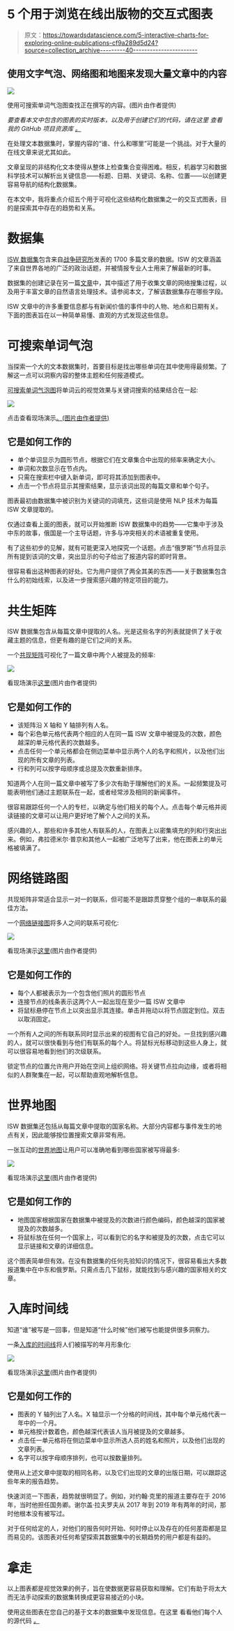 # 5 个用于浏览在线出版物的交互式图表

> 原文：<https://towardsdatascience.com/5-interactive-charts-for-exploring-online-publications-cf9a289d5d24?source=collection_archive---------40----------------------->

## 使用文字气泡、网络图和地图来发现大量文章中的内容

![](img/7e16ceacdfc6b378c980af3cb8d35548.png)

使用可搜索单词气泡图查找正在撰写的内容。(图片由作者提供)

*要查看本文中包含的图表的实时版本，以及用于创建它们的代码，请在这里* *查看我的 GitHub 项目资源库* [*。*](https://github.com/rhammell/isw-visuals)

在处理文本数据集时，掌握内容的“谁、什么和哪里”可能是一个挑战。对于大量的在线文章来说尤其如此。

文章呈现的非结构化文本使得从整体上检查集合变得困难。相反，机器学习和数据科学技术可以解析出关键信息——标题、日期、关键词、名称、位置——以创建更容易导航的结构化数据集。

在本文中，我将重点介绍五个用于可视化这些结构化数据集之一的交互式图表，目的是探索其中存在的趋势和关系。

# 数据集

[ISW 数据集](https://www.kaggle.com/connerbrew2/isw-web-scrape-and-nlp-enrichment?select=isw_products.json)包含来自[战争研究所](http://www.understandingwar.org/)发表的 1700 多篇文章的数据。ISW 的文章涵盖了来自世界各地的广泛的政治话题，并被情报专业人士用来了解最新的时事。

数据集的创建记录在另一篇[文章](/something-from-nothing-use-nlp-and-ml-to-extract-and-structure-web-data-3f49b2f72b13)中，其中描述了用于收集文章的网络搜集过程，以及用于丰富文章的自然语言处理技术。请参阅本文，了解该数据集存在哪些字段。

ISW 文章中的许多重要信息都与有新闻价值的事件中的人物、地点和日期有关。下面的图表旨在以一种简单易懂、直观的方式发现这些信息。

# 可搜索单词气泡

当探索一个大的文本数据集时，首要目标是找出哪些单词在其中使用得最频繁。了解这一点可以洞察内容的整体主题和任何报道模式。

[可搜索单词气泡图](https://rhammell.github.io/isw-visuals/word-bubble.html)将单词云的视觉效果与关键词搜索的结果结合在一起:

![](img/c919729d9d67c78ddc52370c952a894a.png)

点击查看现场演示[。(图片由作者提供)](https://rhammell.github.io/isw-visuals/word-bubble.html)

## 它是如何工作的

*   单个单词显示为圆形节点，根据它们在文章集合中出现的频率来确定大小。
*   单词和次数显示在节点内。
*   只需在搜索栏中键入新单词，即可将其添加到图表中。
*   点击一个节点将显示其搜索结果，显示该词出现的每篇文章和单个句子。

图表最初由数据集中被识别为关键词的词填充，这些词是使用 NLP 技术为每篇 ISW 文章提取的。

仅通过查看上面的图表，就可以开始推断 ISW 数据集中的趋势——它集中于涉及中东的故事，俄国是一个主导话题，许多与冲突相关的术语被重复使用。

有了这些初步的见解，就有可能更深入地探究一个话题。点击“俄罗斯”节点将显示所有提到该词的文章，突出显示的句子给出了报道内容的即时背景。

很容易看出这种图表的好处。它为用户提供了两全其美的东西——关于数据集包含什么的初始线索，以及进一步搜索感兴趣的特定项目的能力。

# 共生矩阵

ISW 数据集包含从每篇文章中提取的人名。光是这些名字的列表就提供了关于收藏主题的信息，但更有趣的是它们之间的关系。

一个[共现矩阵](https://rhammell.github.io/isw-visuals/co-occurrence.html)可视化了一篇文章中两个人被提及的频率:

![](img/593c1876edafd8dcb4c6ad5918674880.png)

看现场演示[这里](https://rhammell.github.io/isw-visuals/co-occurrence.html)(图片由作者提供)

## 它是如何工作的

*   该矩阵沿 X 轴和 Y 轴排列有人名。
*   每个彩色单元格代表两个相应的人在同一篇 ISW 文章中被提及的次数，颜色越深的单元格代表的次数越多。
*   点击任何一个单元格都会在侧边菜单中显示两个人的名字和照片，以及他们出现的所有文章的列表。
*   行和列可以按字母顺序或总提及次数重新排序。

知道两个人在同一篇文章中被写了多少次有助于理解他们的关系。一起频繁提及可能表明他们通过主题联系在一起，或者经常涉及相同的新闻事件。

很容易跟踪任何一个人的专栏，以确定与他们相关的每个人。点击每个单元格并阅读链接的文章可以让用户更好地了解个人之间的关系。

感兴趣的人，那些和许多其他人有联系的人，在图表上以密集填充的列和行突出出来。例如，弗拉德米尔·普京和其他人一起被广泛地写了出来，他在图表上的单元格被填满了。

# 网络链路图

共现矩阵非常适合显示一对一的联系，但可能不是跟踪贯穿整个组的一串联系的最佳方法。

一个[网络链接图](https://rhammell.github.io/isw-visuals/force-directed.html)将多人之间的联系可视化:

![](img/a0569fdccd10fd2c69811c2b1dfe1432.png)

看现场演示[这里](https://rhammell.github.io/isw-visuals/force-directed.html)(图片由作者提供)

## 它是如何工作的

*   每个人都被表示为一个包含他们照片的圆形节点
*   连接节点的线条表示这两个人一起出现在至少一篇 ISW 文章中
*   将鼠标悬停在节点上以突出显示其连接。单击并拖动以将节点固定到位。双击以取消固定。

一个所有人之间的所有联系同时显示出来的视图有它自己的好处。一旦找到感兴趣的人，就可以很快看到与他们有联系的每个人。将鼠标光标移动到这些人身上，就可以很容易地看到他们的次级联系。

锁定节点的位置允许用户开始在空间上组织网络。将关键节点拉向边缘，或者将相似的人群聚集在一起，可以帮助直观地解析信息。

# 世界地图

ISW 数据集还包括从每篇文章中提取的国家名称。大部分内容都与事件发生的地点有关，因此能够按位置搜索文章非常有用。

一张互动的[世界地图](https://rhammell.github.io/isw-visuals/world-map.html)让用户可以准确地看到哪些国家被写得最多:

![](img/917557a310f3360defb754df9f582d89.png)

看现场演示[这里](https://rhammell.github.io/isw-visuals/world-map.html)(图片由作者提供)

## 它是如何工作的

*   地图国家根据国家在数据集中被提及的次数进行颜色编码，颜色越深的国家被提及的次数越多。
*   将鼠标放在任何一个国家上，可以看到它的名字和被提及的次数，点击它可以显示链接和文章的详细信息。

这个图表简单但有效。在没有数据集的任何先验知识的情况下，很容易看出大多数报道集中在中东和俄罗斯。只需点击几下鼠标，就能找到与感兴趣的国家相关的文章。

# 入库时间线

知道“谁”被写是一回事，但是知道“什么时候”他们被写也能提供很多洞察力。

一条[入库的时间线](https://rhammell.github.io/isw-visuals/timeline.html)将人们被描写的年月形象化:

![](img/49f6bbd087959b78e0d4a9c38e82927b.png)

看现场演示[这里](https://rhammell.github.io/isw-visuals/timeline.html)(图片由作者提供)

## 它是如何工作的

*   图表的 Y 轴列出了人名。X 轴显示一个分格的时间线，其中每个单元格代表一年中的一个月。
*   单元格按计数着色，颜色越深代表该人当月被提及的文章越多。
*   点击任一单元格将在侧边菜单中显示所选人员的姓名和照片，以及他们出现的文章列表。
*   名字可以按字母顺序排列，也可以按数量排列。

使用从上述文章中提取的相同名称，以及它们出现的文章的出版日期，可以跟踪这些年来的报告趋势。

快速浏览一下图表，趋势就很明显了。例如，对约翰·克里的报道主要存在于 2016 年，当时他担任国务卿。谢尔盖·拉夫罗夫从 2017 年到 2019 年有两年的时间，那时他根本没有被写过。

对于任何给定的人，对他们的报告何时开始、何时停止以及存在的任何差距都是显而易见的。该图表对任何希望探索其数据集中的长期趋势的用户都是有益的。

# 拿走

以上图表都是视觉效果的例子，旨在使数据更容易获取和理解。它们有助于将太大而无法手动探索的数据集转换成更容易接近的小块。

使用这些图表在您自己的基于文本的数据集中发现信息。在这里 看看他们每个人的源代码 [*。*](https://github.com/rhammell/isw-visuals)
